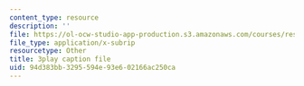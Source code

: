 ```yaml
---
content_type: resource
description: ''
file: https://ol-ocw-studio-app-production.s3.amazonaws.com/courses/res-6-012-introduction-to-probability-spring-2018/94d383bb3295594e93e602166ac250ca_-630YTQEuCI.vtt
file_type: application/x-subrip
resourcetype: Other
title: 3play caption file
uid: 94d383bb-3295-594e-93e6-02166ac250ca
---
```


